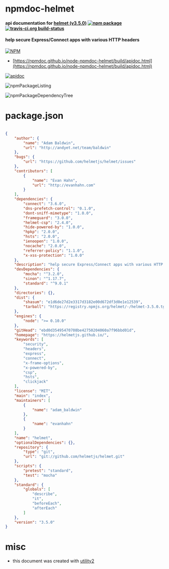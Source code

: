 # npmdoc-helmet

#### api documentation for  [helmet (v3.5.0)](https://helmetjs.github.io/)  [![npm package](https://img.shields.io/npm/v/npmdoc-helmet.svg?style=flat-square)](https://www.npmjs.org/package/npmdoc-helmet) [![travis-ci.org build-status](https://api.travis-ci.org/npmdoc/node-npmdoc-helmet.svg)](https://travis-ci.org/npmdoc/node-npmdoc-helmet)

#### help secure Express/Connect apps with various HTTP headers

[![NPM](https://nodei.co/npm/helmet.png?downloads=true&downloadRank=true&stars=true)](https://www.npmjs.com/package/helmet)

- [https://npmdoc.github.io/node-npmdoc-helmet/build/apidoc.html](https://npmdoc.github.io/node-npmdoc-helmet/build/apidoc.html)

[![apidoc](https://npmdoc.github.io/node-npmdoc-helmet/build/screenCapture.buildCi.browser.%252Ftmp%252Fbuild%252Fapidoc.html.png)](https://npmdoc.github.io/node-npmdoc-helmet/build/apidoc.html)

![npmPackageListing](https://npmdoc.github.io/node-npmdoc-helmet/build/screenCapture.npmPackageListing.svg)

![npmPackageDependencyTree](https://npmdoc.github.io/node-npmdoc-helmet/build/screenCapture.npmPackageDependencyTree.svg)



# package.json

```json

{
    "author": {
        "name": "Adam Baldwin",
        "url": "http://andyet.net/team/baldwin"
    },
    "bugs": {
        "url": "https://github.com/helmetjs/helmet/issues"
    },
    "contributors": [
        {
            "name": "Evan Hahn",
            "url": "http://evanhahn.com"
        }
    ],
    "dependencies": {
        "connect": "3.6.0",
        "dns-prefetch-control": "0.1.0",
        "dont-sniff-mimetype": "1.0.0",
        "frameguard": "3.0.0",
        "helmet-csp": "2.4.0",
        "hide-powered-by": "1.0.0",
        "hpkp": "2.0.0",
        "hsts": "2.0.0",
        "ienoopen": "1.0.0",
        "nocache": "2.0.0",
        "referrer-policy": "1.1.0",
        "x-xss-protection": "1.0.0"
    },
    "description": "help secure Express/Connect apps with various HTTP headers",
    "devDependencies": {
        "mocha": "^3.2.0",
        "sinon": "^1.17.7",
        "standard": "^9.0.1"
    },
    "directories": {},
    "dist": {
        "shasum": "e1d6de27d2e3317d3182e00d672df3d0e1e12539",
        "tarball": "https://registry.npmjs.org/helmet/-/helmet-3.5.0.tgz"
    },
    "engines": {
        "node": ">= 0.10.0"
    },
    "gitHead": "ebd0d35495470708be42750204060a7f96bbd01d",
    "homepage": "https://helmetjs.github.io/",
    "keywords": [
        "security",
        "headers",
        "express",
        "connect",
        "x-frame-options",
        "x-powered-by",
        "csp",
        "hsts",
        "clickjack"
    ],
    "license": "MIT",
    "main": "index",
    "maintainers": [
        {
            "name": "adam_baldwin"
        },
        {
            "name": "evanhahn"
        }
    ],
    "name": "helmet",
    "optionalDependencies": {},
    "repository": {
        "type": "git",
        "url": "git://github.com/helmetjs/helmet.git"
    },
    "scripts": {
        "pretest": "standard",
        "test": "mocha"
    },
    "standard": {
        "globals": [
            "describe",
            "it",
            "beforeEach",
            "afterEach"
        ]
    },
    "version": "3.5.0"
}
```



# misc
- this document was created with [utility2](https://github.com/kaizhu256/node-utility2)
